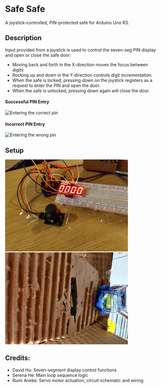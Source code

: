 # Safe Safe
A joystick-controlled, PIN-protected safe for Arduino Uno R3.

## Description
Input provided from a joystick is used to control the seven-seg PIN display and open or close the safe door:
- Moving back and forth in the X-direction moves the focus between digits
- Rocking up and down in the Y-direction controls digit incrementation. 
- When the safe is locked, pressing down on the joystick registers as a request to enter the PIN and open the door. 
- When the safe is unlocked, pressing down again will close the door. 

#### Successful PIN Entry
<img src="demo/right_pin_cut.gif" alt="Entering the correct pin"/>

#### Incorrect PIN Entry
<img src="demo/wrong_pin_cut.gif" alt="Entering the wrong pin"/>

## Setup

<img src="demo/joystick_display.jpg" alt="Joystick and display" width=400/>
<img src="demo/servo.jpg" alt="Joystick and display" width=400 />

## Credits:

- David Hu: Seven-segment display control functions
- Serena He: Main loop sequence logic
- Rumi Aneke: Servo motor actuation, circuit schematic and wiring
